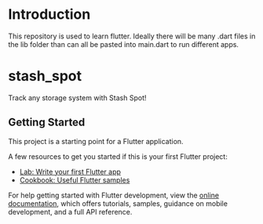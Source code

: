 # Introduction
This repository is used to learn flutter. Ideally there will be many .dart files in the lib folder than can all be pasted into main.dart to run different apps.

# stash_spot

Track any storage system with Stash Spot! 

## Getting Started

This project is a starting point for a Flutter application.

A few resources to get you started if this is your first Flutter project:

- [Lab: Write your first Flutter app](https://docs.flutter.dev/get-started/codelab)
- [Cookbook: Useful Flutter samples](https://docs.flutter.dev/cookbook)

For help getting started with Flutter development, view the
[online documentation](https://docs.flutter.dev/), which offers tutorials,
samples, guidance on mobile development, and a full API reference.
